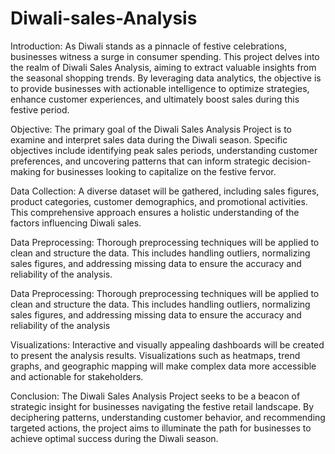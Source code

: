# Diwali-sales-Analysis

Introduction:
As Diwali stands as a pinnacle of festive celebrations, businesses witness a surge in consumer spending. This project delves into the realm of Diwali Sales Analysis, aiming to extract valuable insights from the seasonal shopping trends. By leveraging data analytics, the objective is to provide businesses with actionable intelligence to optimize strategies, enhance customer experiences, and ultimately boost sales during this festive period.

Objective:
The primary goal of the Diwali Sales Analysis Project is to examine and interpret sales data during the Diwali season. Specific objectives include identifying peak sales periods, understanding customer preferences, and uncovering patterns that can inform strategic decision-making for businesses looking to capitalize on the festive fervor.

Data Collection:
A diverse dataset will be gathered, including sales figures, product categories, customer demographics, and promotional activities. This comprehensive approach ensures a holistic understanding of the factors influencing Diwali sales.

Data Preprocessing:
Thorough preprocessing techniques will be applied to clean and structure the data. This includes handling outliers, normalizing sales figures, and addressing missing data to ensure the accuracy and reliability of the analysis.

Data Preprocessing:
Thorough preprocessing techniques will be applied to clean and structure the data. This includes handling outliers, normalizing sales figures, and addressing missing data to ensure the accuracy and reliability of the analysis

Visualizations:
Interactive and visually appealing dashboards will be created to present the analysis results. Visualizations such as heatmaps, trend graphs, and geographic mapping will make complex data more accessible and actionable for stakeholders.

Conclusion:
The Diwali Sales Analysis Project seeks to be a beacon of strategic insight for businesses navigating the festive retail landscape. By deciphering patterns, understanding customer behavior, and recommending targeted actions, the project aims to illuminate the path for businesses to achieve optimal success during the Diwali season.
